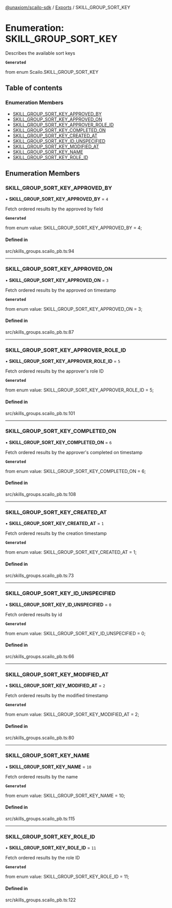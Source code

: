 [@unaxiom/scailo-sdk](../README.md) / [Exports](../modules.md) / SKILL\_GROUP\_SORT\_KEY

# Enumeration: SKILL\_GROUP\_SORT\_KEY

Describes the available sort keys

**`Generated`**

from enum Scailo.SKILL_GROUP_SORT_KEY

## Table of contents

### Enumeration Members

- [SKILL\_GROUP\_SORT\_KEY\_APPROVED\_BY](SKILL_GROUP_SORT_KEY.md#skill_group_sort_key_approved_by)
- [SKILL\_GROUP\_SORT\_KEY\_APPROVED\_ON](SKILL_GROUP_SORT_KEY.md#skill_group_sort_key_approved_on)
- [SKILL\_GROUP\_SORT\_KEY\_APPROVER\_ROLE\_ID](SKILL_GROUP_SORT_KEY.md#skill_group_sort_key_approver_role_id)
- [SKILL\_GROUP\_SORT\_KEY\_COMPLETED\_ON](SKILL_GROUP_SORT_KEY.md#skill_group_sort_key_completed_on)
- [SKILL\_GROUP\_SORT\_KEY\_CREATED\_AT](SKILL_GROUP_SORT_KEY.md#skill_group_sort_key_created_at)
- [SKILL\_GROUP\_SORT\_KEY\_ID\_UNSPECIFIED](SKILL_GROUP_SORT_KEY.md#skill_group_sort_key_id_unspecified)
- [SKILL\_GROUP\_SORT\_KEY\_MODIFIED\_AT](SKILL_GROUP_SORT_KEY.md#skill_group_sort_key_modified_at)
- [SKILL\_GROUP\_SORT\_KEY\_NAME](SKILL_GROUP_SORT_KEY.md#skill_group_sort_key_name)
- [SKILL\_GROUP\_SORT\_KEY\_ROLE\_ID](SKILL_GROUP_SORT_KEY.md#skill_group_sort_key_role_id)

## Enumeration Members

### SKILL\_GROUP\_SORT\_KEY\_APPROVED\_BY

• **SKILL\_GROUP\_SORT\_KEY\_APPROVED\_BY** = ``4``

Fetch ordered results by the approved by field

**`Generated`**

from enum value: SKILL_GROUP_SORT_KEY_APPROVED_BY = 4;

#### Defined in

src/skills_groups.scailo_pb.ts:94

___

### SKILL\_GROUP\_SORT\_KEY\_APPROVED\_ON

• **SKILL\_GROUP\_SORT\_KEY\_APPROVED\_ON** = ``3``

Fetch ordered results by the approved on timestamp

**`Generated`**

from enum value: SKILL_GROUP_SORT_KEY_APPROVED_ON = 3;

#### Defined in

src/skills_groups.scailo_pb.ts:87

___

### SKILL\_GROUP\_SORT\_KEY\_APPROVER\_ROLE\_ID

• **SKILL\_GROUP\_SORT\_KEY\_APPROVER\_ROLE\_ID** = ``5``

Fetch ordered results by the approver's role ID

**`Generated`**

from enum value: SKILL_GROUP_SORT_KEY_APPROVER_ROLE_ID = 5;

#### Defined in

src/skills_groups.scailo_pb.ts:101

___

### SKILL\_GROUP\_SORT\_KEY\_COMPLETED\_ON

• **SKILL\_GROUP\_SORT\_KEY\_COMPLETED\_ON** = ``6``

Fetch ordered results by the approver's completed on timestamp

**`Generated`**

from enum value: SKILL_GROUP_SORT_KEY_COMPLETED_ON = 6;

#### Defined in

src/skills_groups.scailo_pb.ts:108

___

### SKILL\_GROUP\_SORT\_KEY\_CREATED\_AT

• **SKILL\_GROUP\_SORT\_KEY\_CREATED\_AT** = ``1``

Fetch ordered results by the creation timestamp

**`Generated`**

from enum value: SKILL_GROUP_SORT_KEY_CREATED_AT = 1;

#### Defined in

src/skills_groups.scailo_pb.ts:73

___

### SKILL\_GROUP\_SORT\_KEY\_ID\_UNSPECIFIED

• **SKILL\_GROUP\_SORT\_KEY\_ID\_UNSPECIFIED** = ``0``

Fetch ordered results by id

**`Generated`**

from enum value: SKILL_GROUP_SORT_KEY_ID_UNSPECIFIED = 0;

#### Defined in

src/skills_groups.scailo_pb.ts:66

___

### SKILL\_GROUP\_SORT\_KEY\_MODIFIED\_AT

• **SKILL\_GROUP\_SORT\_KEY\_MODIFIED\_AT** = ``2``

Fetch ordered results by the modified timestamp

**`Generated`**

from enum value: SKILL_GROUP_SORT_KEY_MODIFIED_AT = 2;

#### Defined in

src/skills_groups.scailo_pb.ts:80

___

### SKILL\_GROUP\_SORT\_KEY\_NAME

• **SKILL\_GROUP\_SORT\_KEY\_NAME** = ``10``

Fetch ordered results by the name

**`Generated`**

from enum value: SKILL_GROUP_SORT_KEY_NAME = 10;

#### Defined in

src/skills_groups.scailo_pb.ts:115

___

### SKILL\_GROUP\_SORT\_KEY\_ROLE\_ID

• **SKILL\_GROUP\_SORT\_KEY\_ROLE\_ID** = ``11``

Fetch ordered results by the role ID

**`Generated`**

from enum value: SKILL_GROUP_SORT_KEY_ROLE_ID = 11;

#### Defined in

src/skills_groups.scailo_pb.ts:122
